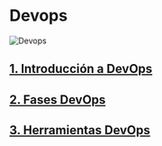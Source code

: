 # Devops

![Devops](https://www.madridemprende.es/wp-content/uploads/2023/08/Metodologia-DevOps.jpg)

## [1. Introducción a DevOps](introduccion.md)
## [2. Fases DevOps](fases.md)
## [3. Herramientas DevOps](herramientas.md)

